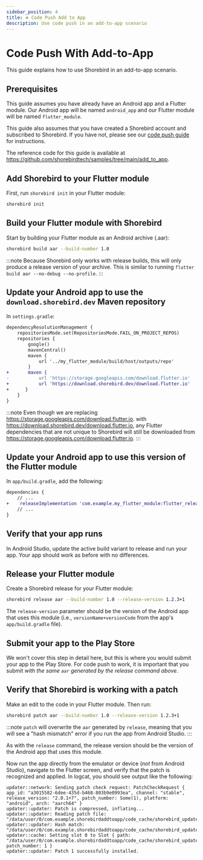 ```yaml
---
sidebar_position: 4
title: ➕ Code Push Add to App
description: Use code push in an add-to-app scenario
---
```


# Code Push With Add-to-App

This guide explains how to use Shorebird in an add-to-app scenario.

## Prerequisites

This guide assumes you have already have an Android app and a Flutter module. Our Android app will be named `android_app` and our Flutter module will be named `flutter_module`.

This guide also assumes that you have created a Shorebird account and subscribed to Shorebird. If you have not, please see our [code push guide](../code-push) for instructions.

The reference code for this guide is available at https://github.com/shorebirdtech/samples/tree/main/add_to_app.

## Add Shorebird to your Flutter module

First, run `shorebird init` in your Flutter module:

```sh
shorebird init
```

## Build your Flutter module with Shorebird

Start by building your Flutter module as an Android archive (.aar):

```sh
shorebird build aar --build-number 1.0
```

:::note
Because Shorebird only works with release builds, this will only produce a
release version of your archive. This is similar to running
`flutter build aar --no-debug --no-profile`.
:::

## Update your Android app to use the `download.shorebird.dev` Maven repository

In `settings.gradle`:

```diff
dependencyResolutionManagement {
    repositoriesMode.set(RepositoriesMode.FAIL_ON_PROJECT_REPOS)
    repositories {
        google()
        mavenCentral()
        maven {
            url '../my_flutter_module/build/host/outputs/repo'
        }
+       maven {
-           url 'https://storage.googleapis.com/download.flutter.io'
+           url 'https://download.shorebird.dev/download.flutter.io'
+      }
    }
}
```

:::note
Even though we are replacing https://storage.googleapis.com/download.flutter.io.
with https://download.shorebird.dev/download.flutter.io, any Flutter
dependencies that are not unique to Shorebird will still be downloaded from
https://storage.googleapis.com/download.flutter.io.
:::

## Update your Android app to use this version of the Flutter module

In `app/build.gradle`, add the following:

```diff
dependencies {
    // ...
+    releaseImplementation 'com.example.my_flutter_module:flutter_release:1.0'
    // ...
}
```

## Verify that your app runs

In Android Studio, update the active build variant to release and run your app.
Your app should work as before with no differences.

## Release your Flutter module

Create a Shorebird release for your Flutter module:

```sh
shorebird release aar --build-number 1.0 --release-version 1.2.3+1
```

The `release-version` parameter should be the version of the Android app that
uses this module (i.e., `versionName+versionCode` from the app's
`app/build.gradle` file).

## Submit your app to the Play Store

We won't cover this step in detail here, but this is where you would submit your
app to the Play Store. For code push to work, it is important that you submit
_with the same `aar` generated by the release command above_.

## Verify that Shorebird is working with a patch

Make an edit to the code in your Flutter module. Then run:

```sh
shorebird patch aar --build-number 1.0 --release-version 1.2.3+1
```

:::note
`patch` will overwrite the `aar` generated by `release`, meaning that you will
see a "hash mismatch" error if you run the app from Android Studio.
:::

As with the `release` command, the release version should be the version of the
Android app that uses this module.

Now run the app directly from the emulator or device (_not_ from Android
Studio), navigate to the Flutter screen, and verify that the patch is recognized
and applied. In logcat, you should see output like the following:

```
updater::network: Sending patch check request: PatchCheckRequest { app_id: "a3015582-6dee-435d-b468-803b9e0993ea", channel: "stable", release_version: "2.0.1+7", patch_number: Some(1), platform: "android", arch: "aarch64" }
updater::updater: Patch is compressed, inflating...
updater::updater: Reading patch file: "/data/user/0/com.example.shorebirdaddtoapp/code_cache/shorebird_updater/downloads/1"
updater::updater: Hash match: "/data/user/0/com.example.shorebirdaddtoapp/code_cache/shorebird_updater/downloads/1.full"
updater::cache: Setting slot 0 to Slot { path: "/data/user/0/com.example.shorebirdaddtoapp/code_cache/shorebird_updater/slot_0/dlc.vmcode", patch_number: 1 }
updater::updater: Patch 1 successfully installed.
```
